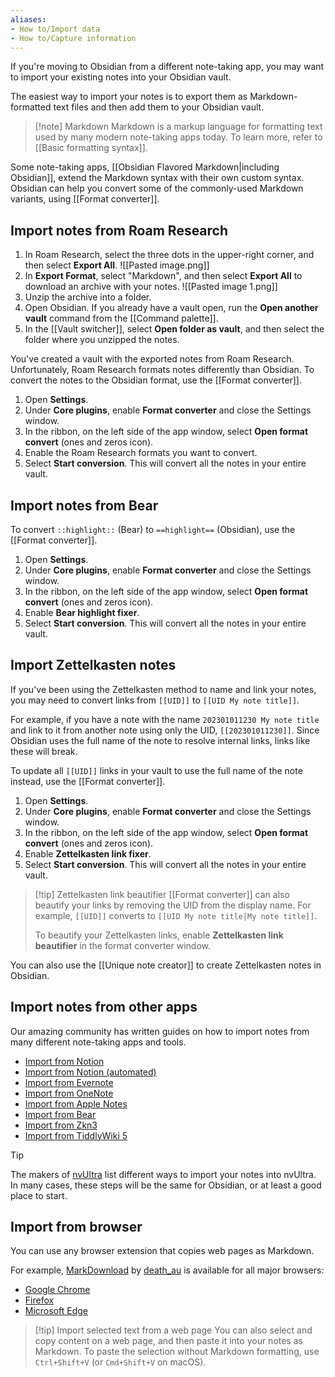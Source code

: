 ```yaml
---
aliases: 
- How to/Import data
- How to/Capture information
---
```


If you're moving to Obsidian from a different note-taking app, you may want to import your existing notes into your Obsidian vault.

The easiest way to import your notes is to export them as Markdown-formatted text files and then add them to your Obsidian vault. 

> [!note] Markdown
> Markdown is a markup language for formatting text used by many modern note-taking apps today. To learn more, refer to [[Basic formatting syntax]].

Some note-taking apps, [[Obsidian Flavored Markdown|including Obsidian]], extend the Markdown syntax with their own custom syntax. Obsidian can help you convert some of the commonly-used Markdown variants, using [[Format converter]].

## Import notes from Roam Research

1. In Roam Research, select the three dots in the upper-right corner, and then select **Export All**.
   ![[Pasted image.png]]
2. In **Export Format**, select "Markdown", and then select **Export All** to download an archive with your notes.
   ![[Pasted image 1.png]]
3. Unzip the archive into a folder.
4. Open Obsidian. If you already have a vault open, run the **Open another vault** command from the [[Command palette]].
5. In the [[Vault switcher]], select **Open folder as vault**, and then select the folder where you unzipped the notes.

You've created a vault with the exported notes from Roam Research. Unfortunately, Roam Research formats notes differently than Obsidian. To convert the notes to the Obsidian format, use the [[Format converter]].

1. Open **Settings**.
2. Under **Core plugins**, enable **Format converter** and close the Settings window.
3. In the ribbon, on the left side of the app window, select **Open format convert** (ones and zeros icon).
4. Enable the Roam Research formats you want to convert.
5. Select **Start conversion**. This will convert all the notes in your entire vault.

## Import notes from Bear

To convert `::highlight::` (Bear) to `==highlight==` (Obsidian), use the [[Format converter]].

1. Open **Settings**.
2. Under **Core plugins**, enable **Format converter** and close the Settings window.
3. In the ribbon, on the left side of the app window, select **Open format convert** (ones and zeros icon).
4. Enable **Bear highlight fixer**.
5. Select **Start conversion**. This will convert all the notes in your entire vault.

## Import Zettelkasten notes

If you've been using the Zettelkasten method to name and link your notes, you may need to convert links from `[[UID]]` to `[[UID My note title]]`.

For example, if you have a note with the name `202301011230 My note title` and link to it from another note using only the UID, `[[202301011230]]`. Since Obsidian uses the full name of the note to resolve internal links, links like these will break.

To update all `[[UID]]` links in your vault to use the full name of the note instead, use the [[Format converter]].

1. Open **Settings**.
2. Under **Core plugins**, enable **Format converter** and close the Settings window.
3. In the ribbon, on the left side of the app window, select **Open format convert** (ones and zeros icon).
4. Enable **Zettelkasten link fixer**.
5. Select **Start conversion**. This will convert all the notes in your entire vault.

> [!tip] Zettelkasten link beautifier
> [[Format converter]] can also beautify your links by removing the UID from the display name. For example, `[[UID]]` converts to `[[UID My note title|My note title]]`.
>
> To beautify your Zettelkasten links, enable **Zettelkasten link beautifier** in the format converter window.

You can also use the [[Unique note creator]] to create Zettelkasten notes in Obsidian.

## Import notes from other apps

Our amazing community has written guides on how to import notes from many different note-taking apps and tools.

- [Import from Notion](https://forum.obsidian.md/t/import-from-notion/636)
- [Import from Notion (automated)](https://forum.obsidian.md/t/notion-2-obsidian-migration-instructions/2728)
- [Import from Evernote](https://forum.obsidian.md/t/import-from-evernote/108)
- [Import from OneNote](https://forum.obsidian.md/t/new-tool-for-migration-from-onenote-updated-and-improved-version/3055)
- [Import from Apple Notes](https://forum.obsidian.md/t/migrate-from-apple-notes-to-obsidian/732)
- [Import from Bear](https://forum.obsidian.md/t/import-from-bear-app/2284)
- [Import from Zkn3](https://forum.obsidian.md/t/migrating-from-zkn3-to-obsidian-without-losing-your-tags-and-internal-links-documentation/7457)
- [Import from TiddlyWiki 5](https://forum.obsidian.md/t/migrate-from-tiddlywiki-5-to-obsidian/731)

> [!tip]
> The makers of [nvUltra](https://nvultra.com/) list different ways to import your notes into nvUltra. In many cases, these steps will be the same for Obsidian, or at least a good place to start.

## Import from browser

You can use any browser extension that copies web pages as Markdown.

For example, [MarkDownload](https://github.com/deathau/markdownload) by [death_au](https://github.com/deathau) is available for all major browsers:

- [Google Chrome](https://chrome.google.com/webstore/detail/markdownload-markdown-web/pcmpcfapbekmbjjkdalcgopdkipoggdi)
- [Firefox](https://addons.mozilla.org/en-GB/firefox/addon/markdownload/)
- [Microsoft Edge](https://microsoftedge.microsoft.com/addons/detail/markdownload-markdown-w/hajanaajapkhaabfcofdjgjnlgkdkknm)

> [!tip] Import selected text from a web page
> You can also select and copy content on a web page, and then paste it into your notes as Markdown. To paste the selection without Markdown formatting, use `Ctrl+Shift+V` (or `Cmd+Shift+V` on macOS).